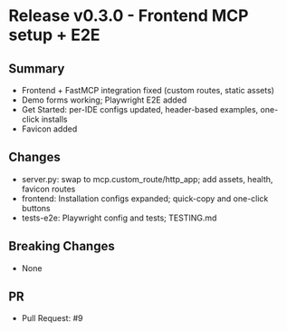 # Release v0.3.0 - Frontend MCP setup + E2E

## Summary
- Frontend + FastMCP integration fixed (custom routes, static assets)
- Demo forms working; Playwright E2E added
- Get Started: per-IDE configs updated, header-based examples, one-click installs
- Favicon added

## Changes
- server.py: swap to mcp.custom_route/http_app; add assets, health, favicon routes
- frontend: Installation configs expanded; quick-copy and one-click buttons
- tests-e2e: Playwright config and tests; TESTING.md

## Breaking Changes
- None

## PR
- Pull Request: #9

